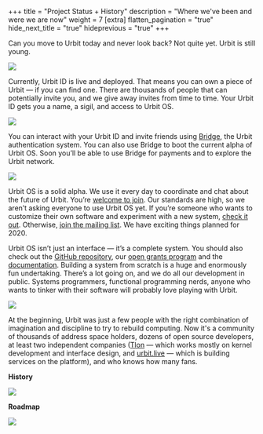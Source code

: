 +++
title = "Project Status + History"
description = "Where we've been and were we are now"
weight = 7
[extra]
flatten_pagination = "true"
hide_next_title = "true"
hideprevious = "true"
+++

Can you move to Urbit today and never look back? Not quite yet. Urbit is still young.


<img class="mv5" src="https://media.urbit.org/site/understanding-urbit/project-history/project-status-landscape-earth%402x.png">

Currently, Urbit ID is live and deployed. That means you can own a piece of Urbit — if you can find one. There are thousands of people that can potentially invite you, and we give away invites from time to time. Your Urbit ID gets you a name, a sigil, and access to Urbit OS.

<img class="mv5" src="https://media.urbit.org/site/understanding-urbit/project-history/project-status-bridge%402x.png">

You can interact with your Urbit ID and invite friends using [Bridge](https://bridge.urbit.org), the Urbit authentication system. You can also use Bridge to boot the current alpha of Urbit OS. Soon you’ll be able to use Bridge for payments and to explore the Urbit network.

<img class="mv5" src="https://media.urbit.org/site/understanding-urbit/project-history/project-status-landscape%402x.png">

Urbit OS is a solid alpha. We use it every day to coordinate and chat about the future of Urbit. You’re [welcome to join](@/using/install.md). Our standards are high, so we aren’t asking everyone to use Urbit OS yet. If you’re someone who wants to customize their own software and experiment with a new system, [check it out](@/using/install.md). Otherwise, [join the mailing list](https://urbit.us11.list-manage.com/subscribe/post?u=972a03db9e0c6c25bb58de8c8&amp;id=be143888d2). We have exciting things planned for 2020.

Urbit OS isn’t just an interface — it’s a complete system. You should also check out the [GitHub repository](https://github.com/urbit/urbit), our [open grants program](https://grants.urbit.org) and the [documentation](@/docs/_index.md). Building a system from scratch is a huge and enormously fun undertaking. There’s a lot going on, and we do all our development in public. Systems programmers, functional programming nerds, anyone who wants to tinker with their software will probably love playing with Urbit.

<img class="mv5" src="https:///media.urbit.org/site/understanding-urbit/project-history/history-4.svg">

At the beginning, Urbit was just a few people with the right combination of imagination and discipline to try to rebuild computing. Now it's a community of thousands of address space holders, dozens of open source developers, at least two independent companies ([Tlon](https://tlon.io) — which works mostly on kernel development and interface design, and [urbit.live](https://urbit.live) — which is building services on the platform), and who knows how many fans.

**History**

<img class="mv5" src="https://media.urbit.org/site/understanding-urbit/project-history/project-history-05.svg">

**Roadmap**

<img class="mv5" src="https://media.urbit.org/site/understanding-urbit/project-history/project-history-06.svg">

